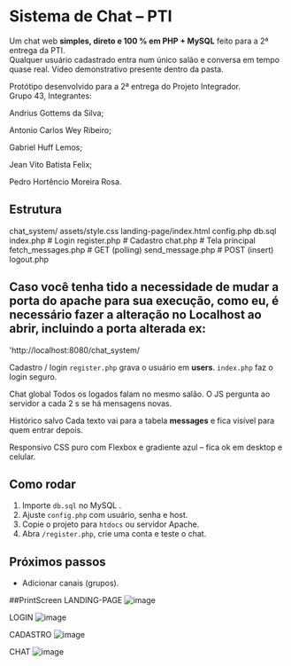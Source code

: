 # Sistema de Chat – PTI

Um chat web **simples, direto e 100 % em PHP + MySQL** feito para a 2ª entrega da PTI.  
Qualquer usuário cadastrado entra num único salão e conversa em tempo quase real.
Vídeo demonstrativo presente dentro da pasta.

Protótipo desenvolvido para a 2ª entrega do Projeto Integrador.  
Grupo 43, Integrantes:

Andrius Gottems da Silva;

Antonio Carlos Wey Ribeiro;

Gabriel Huff Lemos;

Jean Vito Batista Felix;

Pedro Hortêncio Moreira Rosa.

## Estrutura
chat_system/
assets/style.css
landing-page/index.html
config.php
db.sql
index.php          # Login
register.php       # Cadastro
chat.php           # Tela principal
fetch_messages.php # GET (polling)
send_message.php   # POST (insert)
logout.php

## Caso você tenha tido a necessidade de mudar a porta do apache para sua execução, como eu, é necessário fazer a alteração no Localhost ao abrir, incluindo a porta alterada ex:
'http://localhost:8080/chat_system/

Cadastro / login `register.php` grava o usuário em **users**. `index.php` faz o login seguro. 

Chat global Todos os logados falam no mesmo salão. O JS pergunta ao servidor a cada 2 s se há mensagens novas. 

Histórico salvo Cada texto vai para a tabela **messages** e fica visível para quem entrar depois. 

Responsivo CSS puro com Flexbox e gradiente azul – fica ok em desktop e celular. 

## Como rodar

1. Importe `db.sql` no MySQL .
2. Ajuste `config.php` com usuário, senha e host.
3. Copie o projeto para `htdocs` ou servidor Apache.
4. Abra `/register.php`, crie uma conta e teste o chat.

## Próximos passos
* Adicionar canais (grupos).

##PrintScreen
LANDING-PAGE
![image](https://github.com/user-attachments/assets/3fcc3654-1b2e-46a1-a5b7-f57976903f95)


LOGIN
![image](https://github.com/user-attachments/assets/52b623d2-8548-48b6-b92d-f37937d88be5)


CADASTRO
![image](https://github.com/user-attachments/assets/76fc9d59-33f1-4bb4-a0a6-2fa4301d4087)


CHAT
![image](https://github.com/user-attachments/assets/5cd53a04-2dfc-4697-9c5d-c29b5f6c667d)
